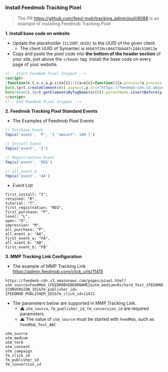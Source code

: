 ### Install Feedmob Tracking Pixel

> The PR https://github.com/feed-mob/tracking_admin/pull/8088 is an example of
> installing Feedmob Tracking Pixel

**1. Install base code on website**
- Update the placeholder `{CLIENT_UUID}` to the UUID of the given client.
    - The client UUID of Symantec is `66b63f29cc84475bb44fc244c518613e`
-  Copy and paste the pixel code into **the bottom of the header section** of
   your site, just above the `</head>` tag. Install the base code on every page
of your website.
```HTML
<!-- Start Feedmob Pixel Snippet -->
<script>
!function(e,t,n,s,a,p,c){e[s]||((a=e[s]=function(){a.process?a.process.apply(a,arguments):a.queue.push(arguments)}).queue=[],a.t=+new
Date,(p=t.createElement(n)).async=1,p.src="https://feedmob-cdn.s3.amazonaws.com/js/fmpixel.js?t="+864e5*Math.ceil(new
Date/864e5),(c=t.getElementsByTagName(n)[0]).parentNode.insertBefore(p,c))}(window,document,"script","fmpix"),fmpix("init","{CLIENT_UUID}"),fmpix("event","pageload");
</script>
<!-- End Feedmob Pixel Snippet -->
```

**2. Feedmob Tracking Pixel Standard Events**

- The Examples of Feedmob Pixel Events
```Javascript
// Purchase Event
fmpix('event', 'P', '{ "amount": 100 }')

// Install Event
fmpix('event', 'I')

// Registrantion Event
fmpix('event', 'REG')

// all_event_a
fmpix('event', 'AA')
```

- Event List
```
first_install: "I",
retained: "R",
tutorial: "T",
first_registration: "REG",
first_purchase: "P",
level: "L",
open: "O",
impression: "M",
all_purchase: "P",
all_event_a: "AA",
first_event_a: "FA",
all_event_b: "AB",
first_event_b: "FB"
```

**3. MMP Tracking Link Configuration**

- The example of MMP Tracking Link https://admin.feedmob.com/click_urls/11415
```
https://feedmob-cdn.s3.amazonaws.com/pages/pixel.html?utm_source=FeedMob_{FEEDMOBVENDORNAME}&utm_medium=Richard_Test_{FEEDMOBVENDORNAME}&utm_campaign=Richard_Test&fm_conversion_id={CONVERSION_ID}&fm_publisher_id={FEEDMOB_PUBLISHER_ID}&fm_click_id=11415
```

- The parameters below are supported in MMP Tracking Link.
   - :warning: `utm_source`, `fm_publisher_id`, `fm_conversion_id` are required parameters.
   - :warning: The value of `utm_source` must be started with `FeedMob`, such as `FeedMob_Test_ABC`
```
utm_source
utm_medium
utm_term
utm_content
utm_campaign
fm_click_id
fm_publisher_id
fm_conversion_id
```
